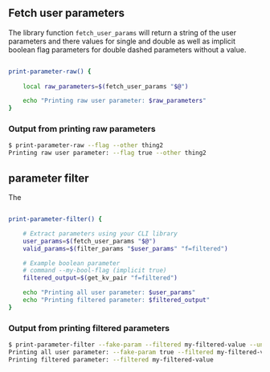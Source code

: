 
## Fetch user parameters

The library function `fetch_user_params` will return a string of the user parameters and there values for single and double as well as implicit boolean flag parameters for double dashed parameters without a value.
```bash

print-parameter-raw() {
    
    local raw_parameters=$(fetch_user_params "$@")

    echo "Printing raw user parameter: $raw_parameters"
}

```
### Output from printing raw parameters
```bash
$ print-parameter-raw --flag --other thing2
Printing raw user parameter: --flag true --other thing2
```
## parameter filter

The 
```bash

print-parameter-filter() {

    # Extract parameters using your CLI library
    user_params=$(fetch_user_params "$@")
    valid_params=$(filter_params "$user_params" "f=filtered")

    # Example boolean parameter
    # command --my-bool-flag (implicit true)
    filtered_output=$(get_kv_pair "f=filtered")

    echo "Printing all user parameter: $user_params"
    echo "Printing filtered parameter: $filtered_output"
}

```
### Output from printing filtered parameters
```bash
$ print-parameter-filter --fake-param --filtered my-filtered-value --unauthorized yes
Printing all user parameter: --fake-param true --filtered my-filtered-value --unauthorized yes
Printing filtered parameter: --filtered my-filtered-value
```